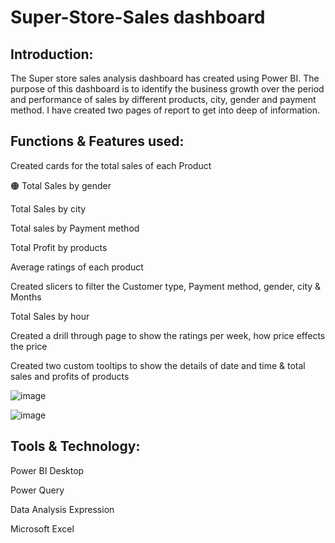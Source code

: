 # Super-Store-Sales dashboard
## Introduction:
The Super store sales analysis dashboard has created using Power BI. The purpose of this dashboard is to identify the business growth over the period and performance of sales by different products, city, gender and payment method. I have created two pages of report to get into deep of information.

## Functions & Features used:
Created cards for the total sales of each Product

:orange_circle: Total Sales by gender

Total Sales by city

Total sales by Payment method

Total Profit by products

Average ratings of each product

Created slicers to filter the Customer type, Payment method, gender, city & Months

Total Sales by hour

Created a drill through page to show the ratings per week, how price effects the price

Created two custom tooltips to show the details of date and time & total sales and profits of products

![image](https://user-images.githubusercontent.com/92555446/177204593-921b7d6b-f57c-4a15-b2ef-d56821b53627.png)

![image](https://user-images.githubusercontent.com/92555446/177204542-bc58385d-b332-4a4b-a237-9ddbbfffd0d7.png)

## Tools & Technology:

Power BI Desktop

Power Query

Data Analysis Expression

Microsoft Excel
